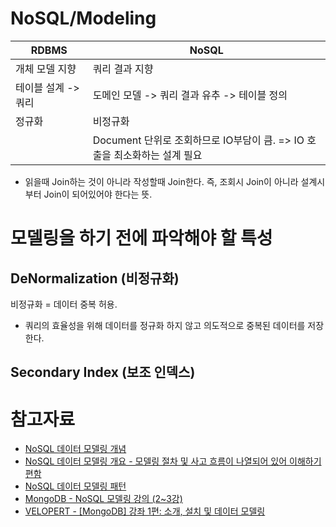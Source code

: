 NoSQL/Modeling
=====


| RDBMS | NoSQL |
|-------|-------|
| 개체 모델 지향 | 쿼리 결과 지향 |
| 테이블 설계 -> 쿼리 | 도메인 모델 -> 쿼리 결과 유추 -> 테이블 정의 |
| 정규화 | 비정규화 |
|       | Document 단위로 조회하므로 IO부담이 큼. => IO 호출을 최소화하는 설계 필요 |

* 읽을때 Join하는 것이 아니라 작성할때 Join한다. 즉, 조회시 Join이 아니라 설계시 부터 Join이 되어있어야 한다는 뜻.

# 모델링을 하기 전에 파악해야 할 특성
## DeNormalization (비정규화)
비정규화 = 데이터 중복 허용.
* 쿼리의 효율성을 위해 데이터를 정규화 하지 않고 의도적으로 중복된 데이터를 저장한다.

## Secondary Index (보조 인덱스)

# 참고자료
* [NoSQL 데이터 모델링 개념](http://flowarc.tistory.com/entry/NoSQL-%EB%8D%B0%EC%9D%B4%ED%84%B0-%EB%AA%A8%EB%8D%B8%EB%A7%81-%EA%B0%9C%EB%85%90)
* [NoSQL 데이터 모델링 개요 - 모델링 절차 및 사고 흐름이 나열되어 있어 이해하기 편함](http://interconnection.tistory.com/58?category=623648)
* [NoSQL 데이터 모델링 패턴](http://interconnection.tistory.com/59?category=623648)
* [MongoDB - NoSQL 모델링 강의 (2~3강)](https://www.youtube.com/watch?v=Dvi_TsBMFJo)
* [VELOPERT - [MongoDB] 강좌 1편: 소개, 설치 및 데이터 모델링](https://velopert.com/436)